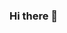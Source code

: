 ### Hi there 👋

<!--
**mhereiasol/mhereiasol** is a ✨ _special_ ✨ repository because its `README.md` (this file) appears on your GitHub profile.

Here are some ideas to get you started:

- 🔭 I’m currently studying
- 🌱 I’m currently learning python
- 👯 I’m looking to collaborate on codes
- 🤔 I’m looking for help with seniors
- 💬 Ask me about anything
- 📫 How to reach me: DM me in my twitter @mhereiasoleil
- 😄 Pronouns: I, She, Me
- ⚡ Fun fact: I love coffee and it makes me palpitate, NightOwl.
-->
